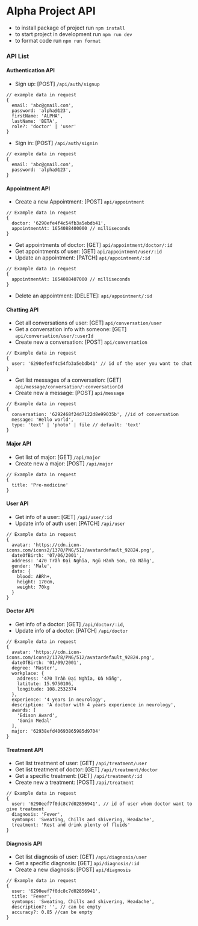 # Alpha Project API

- to install package of project run `npm install`
- to start project in development run `npm run dev`
- to format code run `npm run format`

### API List

#### Authentication API

- Sign up: [POST] `/api/auth/signup`

```
// example data in request
{
  email: 'abc@gmail.com',
  password: 'alpha@123',
  firstName: 'ALPHA',
  lastName: 'BETA',
  role?: 'doctor' | 'user'
}
```

- Sign in: [POST] `/api/auth/signin`

```
// example data in request
{
  email: 'abc@gmail.com',
  password: 'alpha@123',
}
```

#### Appointment API

- Create a new Appointment: [POST] `api/appointment`

```
// Example data in request
{
  doctor: '6290efe4f4c54fb3a5ebdb41',
  appointmentAt: 1654088400000 // milliseconds
}
```

- Get appointments of doctor: [GET] `api/appointment/doctor/:id`
- Get appointments of user: [GET] `api/appointment/user/:id`
- Update an appointment: [PATCH] `api/appointment/:id`

```
// Example data in request
{
  appointmentAt: 1654088407000 // milliseconds
}
```

- Delete an appointment: [DELETE]: `api/appointment/:id`

#### Chatting API

- Get all conversations of user: [GET] `api/conversation/user`
- Get a conversation info with someone: [GET] `api/conversation/user/:userId`
- Create new a conversation: [POST] `api/conversation`

```
// Example data in request
{
  user: '6290efe4f4c54fb3a5ebdb41' // id of the user you want to chat
}
```

- Get list messages of a conversation: [GET] `api/message/conversation/:conversationId`
- Create new a message: [POST] `api/message`

```
// Example data in request
{
  conversation: '6292468f24d7122d8e99035b', //id of conversation
  message: 'Hello world',
  type: 'text' | 'photo' | file // default: 'text'
}
```
#### Major API
- Get list of major: [GET] `/api/major`
- Create new a major: [POST] `/api/major`
```
// Example data in request
{
  title: 'Pre-medicine'
}
```
#### User API
- Get info of a user: [GET] `/api/user/:id`
- Update info of auth user: [PATCH] `/api/user`
```
// Example data in request
{
  avatar: 'https://cdn.icon-icons.com/icons2/1378/PNG/512/avatardefault_92824.png',
  dateOfBirth: '07/06/2001',
  address: '470 Trần Đại Nghĩa, Ngũ Hành Sơn, Đà Nẵng',
  gender: 'Male',
  data: {
    blood: ABRh+,
    height: 170cm,
    weight: 70kg
  }
}
```
#### Doctor API
- Get info of a doctor: [GET] `/api/doctor/:id`,
- Update info of a doctor: [PATCH] `/api/doctor`
```
// Example data in request
{
  avatar: 'https://cdn.icon-icons.com/icons2/1378/PNG/512/avatardefault_92824.png',
  dateOfBirth: '01/09/2001',
  degree: 'Master',
  workplace: {
    address: '470 Trần Đại Nghĩa, Đà Nẵng',
    latitute: 15.9750106,
    longitude: 108.2532374
  },
  experience: '4 years in neurology',
  description: 'A doctor with 4 years experience in neurology',
  awards: [
    'Edison Award',
    'Gonin Medal'
  ],
  major: '62938efd40693865985d9704'
}
```
#### Treatment API
- Get list treatment of user: [GET] `/api/treatment/user`
- Get list treatment of doctor: [GET] `/api/treatment/doctor`
- Get a specific treatment: [GET] `/api/treatment/:id`
- Create new a treatment: [POST] `/api/treatment`
```
// Example data in request
{
  user: '6290eef7f0dc8c7d02856941', // id of user whom doctor want to give treatment
  diagnosis: 'Fever',
  symtomps: 'Sweating, Chills and shivering, Headache',
  treatment: 'Rest and drink plenty of fluids'
}
```
#### Diagnosis API
- Get list diagnosis of user: [GET] `/api/diagnosis/user`
- Get a specific diagnosis: [GET] `api/diagnosis/:id`
- Create a new diagnosis: [POST] `api/diagnosis`
```
// Example data in request
{
  user: '6290eef7f0dc8c7d02856941',
  title: 'Fever',
  symtomps: 'Sweating, Chills and shivering, Headache',
  description?: '', // can be empty
  accuracy?: 0.85 //can be empty
}
```
